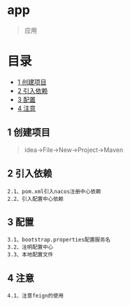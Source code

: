 # app
> 应用

# 目录
* [1 创建项目](#01)
* [2 引入依赖](#02)
* [3 配置](#03)
* [4 注意](#04)

## <div id="01"></div>
## 1 创建项目
> idea->File->New->Project->Maven

## <div id="02"></div>
## 2 引入依赖
    2.1、pom.xml引入nacos注册中心依赖
    2.2、引入配置中心依赖

## <div id="03"></div>
## 3 配置
    3.1、bootstrap.properties配置服务名
    3.2、注明配置中心
    3.3、本地配置文件

## <div id="04"></div>
## 4 注意
    4.1、注意feign的使用